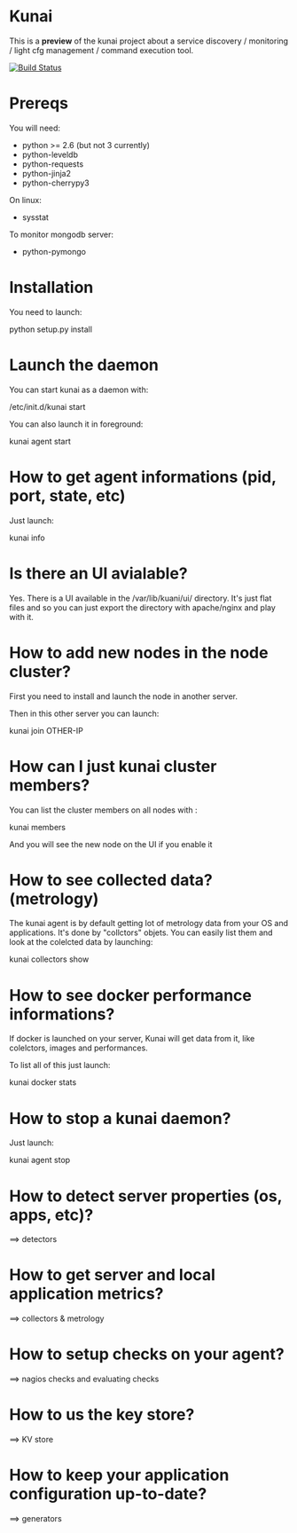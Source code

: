 Kunai
======

This is a **preview** of the kunai project about a service discovery / monitoring / light cfg management / command execution tool.

[![Build Status](https://travis-ci.org/naparuba/kunai.svg)](https://travis-ci.org/naparuba/kunai)


Prereqs
========

You will need:

  * python >= 2.6 (but not 3 currently)
  * python-leveldb
  * python-requests
  * python-jinja2 
  * python-cherrypy3


On linux:

  * sysstat

To monitor mongodb server:

  * python-pymongo



Installation
==============

You need to launch:
   
   python setup.py install


Launch the daemon
=================

You can start kunai as a daemon with:
 
   /etc/init.d/kunai start

You can also launch it in foreground:

   kunai agent start


How to get agent informations (pid, port, state, etc)
=====================================================


Just launch:

   kunai info


Is there an UI avialable?
=========================

Yes. There is a UI available in the /var/lib/kuani/ui/ directory. It's just flat files and so you can just export the directory with apache/nginx and play with it.


How to add new nodes in the node cluster?
=========================================

First you need to install and launch the node in another server.

Then in this other server you can launch:
  
   kunai join  OTHER-IP


How can I just kunai cluster members?
=====================================

You can list the cluster members on all nodes with :

  kunai  members

And you will see the new node on the UI if you enable it



How to see collected data? (metrology)
======================================

The kunai agent is by default getting lot of metrology data from your OS and applications. It's done by "collctors" objets. You can easily list them and look at the colelcted data by launching:

  kunai collectors show


How to see docker performance informations?
===========================================

If docker is launched on your server, Kunai will get data from it, like colelctors, images and performances.

To list all of this just launch:

  kunai docker stats


How to stop a kunai daemon?
===========================

Just launch:
  
  kunai agent stop


How to detect server properties (os, apps, etc)?
================================================

 ==> detectors


How to get server and local application metrics?
================================================

 ==> collectors & metrology


How to setup checks on your agent?
==================================

 ==> nagios checks and evaluating checks


How to us the key store?
========================

==> KV store


How to keep your application configuration up-to-date?
======================================================

==> generators